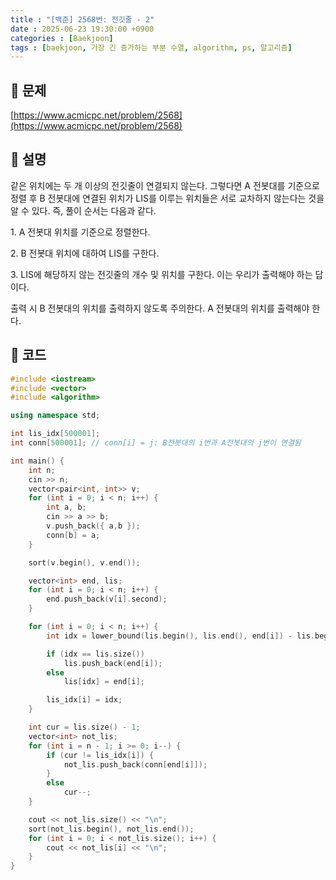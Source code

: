 ```yaml
---
title : "[백준] 2568번: 전깃줄 - 2"
date : 2025-06-23 19:30:00 +0900
categories : [Baekjoon]
tags : [baekjoon, 가장 긴 증가하는 부분 수열, algorithm, ps, 알고리즘]
---
```


## 📌 문제

[https://www.acmicpc.net/problem/2568](https://www.acmicpc.net/problem/2568)

## 📌 설명

같은 위치에는 두 개 이상의 전깃줄이 연결되지 않는다. 그렇다면 A 전봇대를 기준으로 정렬 후 B 전봇대에 연결된 위치가 LIS를 이루는 위치들은 서로 교차하지 않는다는 것을 알 수 있다. 즉, 풀이 순서는 다음과 같다.

1\. A 전봇대 위치를 기준으로 정렬한다.

2\. B 전봇대 위치에 대하여 LIS를 구한다.

3\. LIS에 해당하지 않는 전깃줄의 개수 및 위치를 구한다. 이는 우리가 출력해야 하는 답이다.

출력 시 B 전봇대의 위치를 출력하지 않도록 주의한다. A 전봇대의 위치를 출력해야 한다.

## 📌 코드

```cpp
#include <iostream>
#include <vector>
#include <algorithm>

using namespace std;

int lis_idx[500001];
int conn[500001]; // conn[i] = j: B전봇대의 i번과 A전봇대의 j번이 연결됨

int main() {
	int n;
	cin >> n;
	vector<pair<int, int>> v;
	for (int i = 0; i < n; i++) {
		int a, b;
		cin >> a >> b;
		v.push_back({ a,b });
		conn[b] = a;
	}

	sort(v.begin(), v.end());

	vector<int> end, lis;
	for (int i = 0; i < n; i++) {
		end.push_back(v[i].second);
	}

	for (int i = 0; i < n; i++) {
		int idx = lower_bound(lis.begin(), lis.end(), end[i]) - lis.begin();

		if (idx == lis.size())
			lis.push_back(end[i]);
		else
			lis[idx] = end[i];

		lis_idx[i] = idx;
	}

	int cur = lis.size() - 1;
	vector<int> not_lis;
	for (int i = n - 1; i >= 0; i--) {
		if (cur != lis_idx[i]) {
			not_lis.push_back(conn[end[i]]);
		}
		else
			cur--;
	}

	cout << not_lis.size() << "\n";
	sort(not_lis.begin(), not_lis.end());
	for (int i = 0; i < not_lis.size(); i++) {
		cout << not_lis[i] << "\n";
	}
}
```
